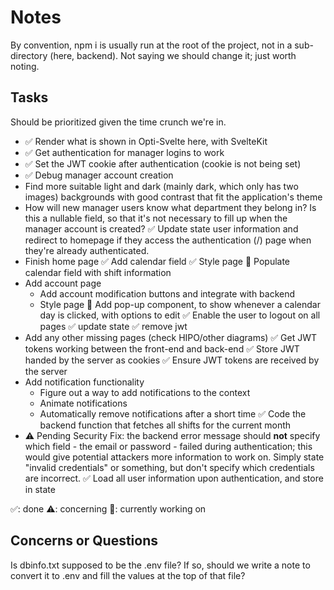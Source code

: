 # Notes

By convention, npm i is usually run at the root of the project, not in a sub-directory (here, backend). Not saying we should change it; just worth noting.

## Tasks

Should be prioritized given the time crunch we're in.

- ✅ Render what is shown in Opti-Svelte here, with SvelteKit
- ✅ Get authentication for manager logins to work
- ✅ Set the JWT cookie after authentication (cookie is not being set)
- ✅ Debug manager account creation
- Find more suitable light and dark (mainly dark, which only has two images) backgrounds with good contrast that fit the application's theme
- How will new manager users know what department they belong in? Is this a nullable field, so that it's not necessary to fill up when the manager account is created?
✅ Update state user information and redirect to homepage if they access the authentication (/) page when they're already authenticated.
- Finish home page
  ✅ Add calendar field
  ✅ Style page
  🎯 Populate calendar field with shift information 
- Add account page
  - Add account modification buttons and integrate with backend
  - Style page
🎯 Add pop-up component, to show whenever a calendar day is clicked, with options to edit
✅ Enable the user to logout on all pages
  ✅ update state
  ✅ remove jwt
- Add any other missing pages (check HIPO/other diagrams)
✅ Get JWT tokens working between the front-end and back-end
  ✅ Store JWT handed by the server as cookies
  ✅ Ensure JWT tokens are received by the server
- Add notification functionality
  - Figure out a way to add notifications to the context
  - Animate notifications
  - Automatically remove notifications after a short time
✅ Code the backend function that fetches all shifts for the current month
- ⚠️ Pending Security Fix: the backend error message should **not** specify which field - the email or password - failed during authentication; this would give potential attackers more information to work on. Simply state "invalid credentials" or something, but don't specify which credentials are incorrect.
✅ Load all user information upon authentication, and store in state

✅: done
⚠️: concerning
🎯: currently working on

## Concerns or Questions

Is dbinfo.txt supposed to be the .env file? If so, should we write a note to convert it to .env and fill the values at the top of that file?

